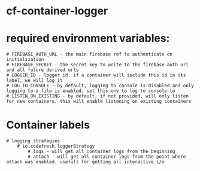 # cf-container-logger

# required environment variables:
    # FIREBASE_AUTH_URL - the main firebase ref to authenticate on initialization
    # FIREBASE_SECRET - the secret key to write to the firebase auth url and all future derived urls
    # LOGGER_ID - logger id. if a container will include this id in its label, we will log it
    # LOG_TO_CONSOLE - by default, logging to console is disabled and only logging to a file is enabled. set this env to log to console to
    # LISTEN_ON_EXISTING - by default, if not provided, will only listen for new containers. this will enable listening on existing containers

# Container labels
    # logging strategies
        # io.codefresh.loggerStrategy
            # logs - will get all container logs from the beginning
            # attach - will get all container logs from the point where attach was enabled. usefull for getting all interactive i/o
            
            
